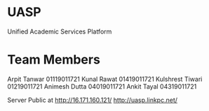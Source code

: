 # UASP
Unified Academic Services Platform

# Team Members
Arpit Tanwar     01119011721
Kunal Rawat      01419011721
Kulshrest Tiwari 01219011721
Animesh Dutta    04019011721
Ankit Tayal      04319011721


Server Public at http://16.171.160.121/
http://uasp.linkpc.net/
